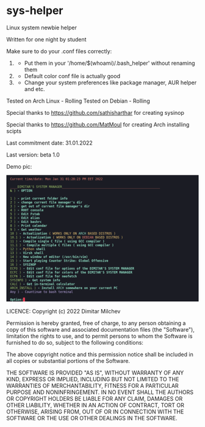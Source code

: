 # sys-helper
Linux system newbie helper

Written for one night by student

Make sure to do your .conf files correctly:

 1) - Put them in your '/home/$(whoami)/.bash_helper' without renaming them
 2) - Default color conf file is actually good
 3) - Change your system preferences like package manager, AUR helper and etc.

Tested on Arch Linux - Rolling
Tested on Debian - Rolling

Special thanks to https://github.com/sathisharthar for creating sysinop

Special thanks to https://github.com/MatMoul for creating Arch installing scipts

Last commitment date: 31.01.2022

Last version: beta 1.0

Demo pic:

![](https://github.com/milchevdimitar/sys-helper/blob/main/.bash_helper_demo_pic.png/?raw=true)

LICENCE:
Copyright (c) 2022 Dimitar Milchev

Permission is hereby granted, free of charge, to any person obtaining a copy
of this software and associated documentation files (the "Software"), limitation 
the rights to use, and to permit persons to whom the Software is
furnished to do so, subject to the following conditions:

The above copyright notice and this permission notice shall be included in all
copies or substantial portions of the Software.

THE SOFTWARE IS PROVIDED "AS IS", WITHOUT WARRANTY OF ANY KIND, EXPRESS OR
IMPLIED, INCLUDING BUT NOT LIMITED TO THE WARRANTIES OF MERCHANTABILITY,
FITNESS FOR A PARTICULAR PURPOSE AND NONINFRINGEMENT. IN NO EVENT SHALL THE
AUTHORS OR COPYRIGHT HOLDERS BE LIABLE FOR ANY CLAIM, DAMAGES OR OTHER
LIABILITY, WHETHER IN AN ACTION OF CONTRACT, TORT OR OTHERWISE, ARISING FROM,
OUT OF OR IN CONNECTION WITH THE SOFTWARE OR THE USE OR OTHER DEALINGS IN THE
SOFTWARE.
